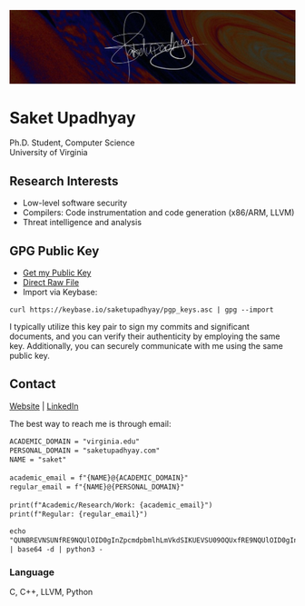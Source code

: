 ![Saket Banner](https://github.com/Saket-Upadhyay/Saket-Upadhyay/blob/master/sakpenback2.jpg)

# Saket Upadhyay

Ph.D. Student, Computer Science  
University of Virginia

## Research Interests
- Low-level software security
- Compilers: Code instrumentation and code generation (x86/ARM, LLVM)
- Threat intelligence and analysis


## GPG Public Key

- [Get my Public Key](https://saket-upadhyay.github.io/pubkey.html)
- [Direct Raw File](https://raw.githubusercontent.com/Saket-Upadhyay/Saket-Upadhyay.github.io/master/assets/pubkey/Saket%20Upadhyay_0x59BA0808_public.asc)
- Import via Keybase:
```shell
curl https://keybase.io/saketupadhyay/pgp_keys.asc | gpg --import
```

I typically utilize this key pair to sign my commits and significant documents, and you can verify their authenticity by employing the same key. Additionally, you can securely communicate with me using the same public key.

## Contact

[Website](https://saketupadhyay.com) | [LinkedIn](https://www.linkedin.com/in/saketupadhyay/)

The best way to reach me is through email:  
```python3
ACADEMIC_DOMAIN = "virginia.edu"
PERSONAL_DOMAIN = "saketupadhyay.com"
NAME = "saket"

academic_email = f"{NAME}@{ACADEMIC_DOMAIN}"
regular_email = f"{NAME}@{PERSONAL_DOMAIN}"

print(f"Academic/Research/Work: {academic_email}")
print(f"Regular: {regular_email}")
```

```shell
echo "QUNBREVNSUNfRE9NQUlOID0gInZpcmdpbmlhLmVkdSIKUEVSU09OQUxfRE9NQUlOID0gInNha2V0dXBhZGh5YXkuY29tIgpOQU1FID0gInNha2V0IgphY2FkZW1pY19lbWFpbCA9IGYie05BTUV9QHtBQ0FERU1JQ19ET01BSU59IgpyZWd1bGFyX2VtYWlsID0gZiJ7TkFNRX1Ae1BFUlNPTkFMX0RPTUFJTn0iCgpwcmludChmIkFjYWRlbWljL1Jlc2VhcmNoL1dvcms6IHthY2FkZW1pY19lbWFpbH0iKQpwcmludChmIlJlZ3VsYXI6IHtyZWd1bGFyX2VtYWlsfSIpCg==" | base64 -d | python3 -
```

### Language
C, C++, LLVM, Python
